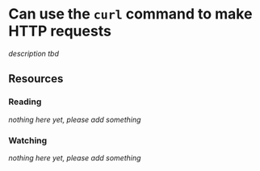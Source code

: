 # Can use the `curl` command to make HTTP requests

_description tbd_

## Resources

### Reading

_nothing here yet, please add something_

### Watching

_nothing here yet, please add something_
